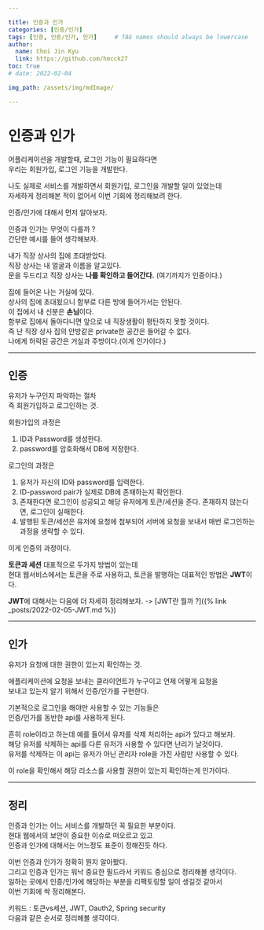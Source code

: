 ```yaml
---

title: 인증과 인가
categories: [인증/인가]
tags: [인증, 인증/인가, 인가]     # TAG names should always be lowercase
author:
  name: Choi Jin Kyu
  link: https://github.com/hmcck27
toc: true
# date: 2022-02-04

img_path: /assets/img/mdImage/

---
```


# **인증과 인가**

어플리케이션을 개발할때, 로그인 기능이 필요하다면  
우리는 회원가입, 로그인 기능을 개발한다.  

나도 실제로 서비스를 개발하면서 회원가입, 로그인을 개발할 일이 있었는데  
자세하게 정리해본 적이 없어서 이번 기회에 정리해보려 한다.  

인증/인가에 대해서 먼저 알아보자.  

인증과 인가는 무엇이 다를까 ?  
간단한 예시를 들어 생각해보자.  

내가 직장 상사의 집에 초대받았다.  
직장 상사는 내 얼굴과 이름을 알고있다.  
문을 두드리고 직장 상사는 **나를 확인하고 들어간다.**
(여기까지가 인증이다.)  

집에 들어온 나는 거실에 있다.  
상사의 집에 초대됬으니 함부로 다른 방에 들어가서는 안된다.  
이 집에서 내 신분은 **손님**이다.  
함부로 집에서 돌아다니면 앞으로 내 직장생활이 평탄하지 못할 것이다.  
즉 난 직장 상사 집의 안방같은 private한 공간은 들어갈 수 없다.  
나에게 허락된 공간은 거실과 주방이다.(이게 인가이다.)

---

## **인증**
유저가 누구인지 파악하는 절차  
즉 회원가입하고 로그인하는 것.  

회원가입의 과정은 
1. ID과 Password를 생성한다.
2. password를 암호화해서 DB에 저장한다.  

로그인의 과정은  
1. 유저가 자신의 ID와 password를 입력한다.
2. ID-password pair가 실제로 DB에 존재하는지 확인한다.
3. 존재한다면 로그인이 성공되고 해당 유저에게 토큰/세션을 준다. 존재하지 않는다면, 로그인이 실패한다.  
4. 발행된 토큰/세션은 유저에 요청에 첨부되어 서버에 요청을 보내서 매번 로그인하는 과정을 생략할 수 있다.  

이게 인증의 과정이다.

**토큰과 세션** 대표적으로 두가지 방법이 있는데  
현대 웹서비스에서는 토큰을 주로 사용하고, 토큰을 발행하는 대표적인 방법은 **JWT**이다.  

**JWT**에 대해서는 다음에 더 자세히 정리해보자. -> [JWT란 뭘까 ?]({% link _posts/2022-02-05-JWT.md %})

---

## **인가**
유저가 요청에 대한 권한이 있는지 확인하는 것.  

애플리케이션에 요청을 보내는 클라이언트가 누구이고 언제 어떻게 요청을  
보내고 있는지 알기 위해서 인증/인가를 구현한다.  

기본적으로 로그인을 해야만 사용할 수 있는 기능들은  
인증/인가를 동반한 api를 사용하게 된다.  

흔히 role이라고 하는데 예를 들어서 유저를 삭제 처리하는 api가 있다고 해보자.  
해당 유저를 삭제하는 api를 다른 유저가 사용할 수 있다면 난리가 날것이다.  
유저를 삭제하는 이 api는 유저가 아닌 관리자 role을 가진 사람만 사용할 수 있다.  

이 role을 확인해서 해당 리소스를 사용할 권한이 있는지 확인하는게 인가이다.  

---

## 정리

인증과 인가는 어느 서비스를 개발하던 꼭 필요한 부분이다.  
현대 웹에서의 보안이 중요한 이슈로 떠오르고 있고  
인증과 인가에 대해서는 어느정도 표준이 정해진듯 하다.  

이번 인증과 인가가 정확히 뭔지 알아봤다.  
그리고 인증과 인가는 워낙 중요한 필드라서 키워드 중심으로 정리해볼 생각이다.  
일하는 곳에서 인증/인가에 해당하는 부분을 리팩토링할 일이 생길것 같아서  
이번 기회에 싹 정리해본다.  

키워드 : 토큰vs세션, JWT, Oauth2, Spring security   
다음과 같은 순서로 정리해볼 생각이다.
